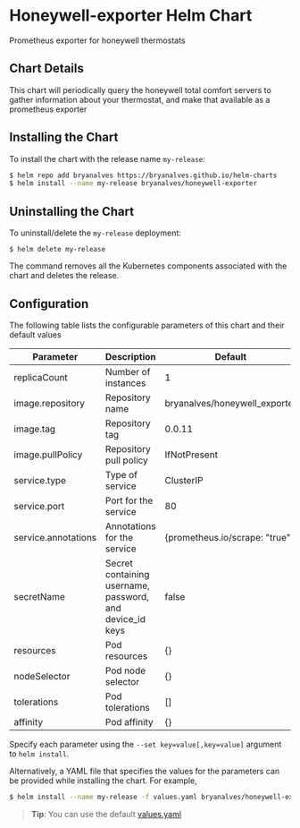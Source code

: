 # Honeywell-exporter Helm Chart

Prometheus exporter for honeywell thermostats

## Chart Details

This chart will periodically query the honeywell total comfort servers to gather information about your thermostat, and make that available as a prometheus exporter

## Installing the Chart

To install the chart with the release name `my-release`:

```bash
$ helm repo add bryanalves https://bryanalves.github.io/helm-charts
$ helm install --name my-release bryanalves/honeywell-exporter
```

## Uninstalling the Chart

To uninstall/delete the `my-release` deployment:

```console
$ helm delete my-release
```

The command removes all the Kubernetes components associated with the chart and deletes the release.

## Configuration

The following table lists the configurable parameters of this chart and their default values

| Parameter                           | Description                                               | Default                        |
| ----------------------------------- | --------------------------------------------------------- | ------------------------------ |
| replicaCount                        | Number of instances                                       | 1                              |
| image.repository                    | Repository name                                           | bryanalves/honeywell\_exporter |
| image.tag                           | Repository tag                                            | 0.0.11                         |
| image.pullPolicy                    | Repository pull policy                                    | IfNotPresent                   |
| service.type                        | Type of service                                           | ClusterIP                      |
| service.port                        | Port for the service                                      | 80                             |
| service.annotations                 | Annotations for the service                               | {prometheus.io/scrape: "true"} |
| secretName                          | Secret containing username, password, and device\_id keys | false                          |
| resources                           | Pod resources                                             | {}                             |
| nodeSelector                        | Pod node selector                                         | {}                             |
| tolerations                         | Pod tolerations                                           | []                             |
| affinity                            | Pod affinity                                              | {}                             |

Specify each parameter using the `--set key=value[,key=value]` argument to `helm install`.

Alternatively, a YAML file that specifies the values for the parameters can be provided while installing the chart. For example,

```bash
$ helm install --name my-release -f values.yaml bryanalves/honeywell-exporter
```
> **Tip**: You can use the default [values.yaml](values.yaml)

